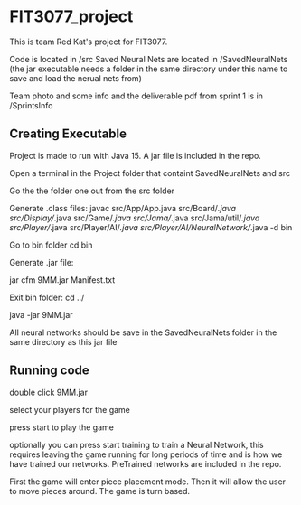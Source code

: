 # FIT3077_project
This is team Red Kat's project for FIT3077.

Code is located in /src 
Saved Neural Nets are located in /SavedNeuralNets (the jar executable needs a folder in the same directory under this name to save and load the nerual nets from)

Team photo and some info and the deliverable pdf from sprint 1 is in /SprintsInfo

## Creating Executable
Project is made to run with Java 15. A jar file is included in the repo.

Open a terminal in the Project folder that containt SavedNeuralNets and src

Go the the folder one out from the src folder


Generate .class files:
javac src/App/App.java src/Board/*.java src/Display/*.java src/Game/*.java src/Jama/*.java src/Jama/util/*.java src/Player/*.java src/Player/AI/*.java src/Player/AI/NeuralNetwork/*.java -d bin


Go to bin folder cd bin

Generate .jar file:

jar cfm 9MM.jar Manifest.txt

Exit bin folder:
cd ../

java -jar 9MM.jar


All neural networks should be save in the SavedNeuralNets folder in the same directory as this jar file

## Running code
double click 9MM.jar

select your players for the game

press start to play the game

optionally you can press start training to train a Neural Network, this requires leaving the game running for long periods of time and is how we have trained our networks. PreTrained networks are included in the repo.

First the game will enter piece placement mode. Then it will allow the user to move pieces around. The game is turn based.
